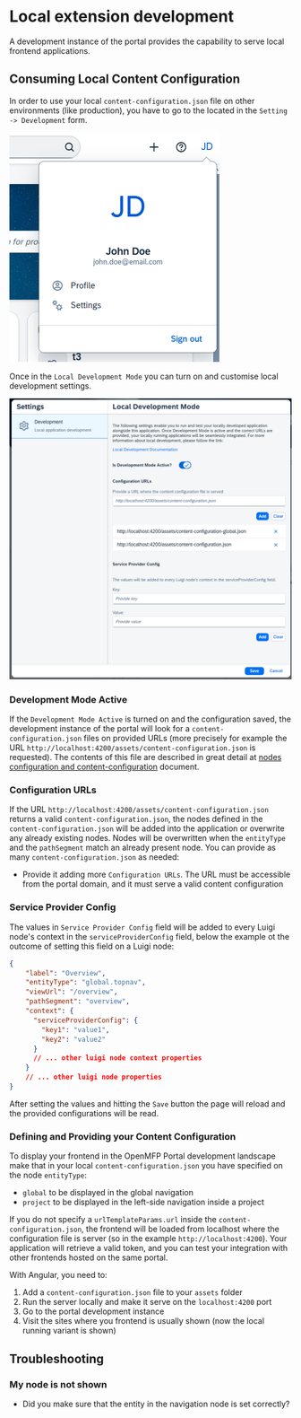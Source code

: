 # Local extension development

A development instance of the portal provides the capability to serve local frontend applications.


## Consuming Local Content Configuration
 
In order to use your local `content-configuration.json` file on other environments (like production), you have to go to the located in the 
 `Setting -> Development` form. 

![img_1.png](./img/img_1.png)

Once in the `Local Development Mode` you can turn on and customise local development settings.

![img_2.png](./img/img_2.png)

### Development Mode Active

If the `Development Mode Active` is turned on and the configuration saved, the development instance of the portal will look for a 
`content-configuration.json` files on provided URLs (more precisely for example the URL `http://localhost:4200/assets/content-configuration.json` is requested).
The contents of this file are described in great detail at [nodes configuration and content-configuration](readme-nodes-configuration.md) document.

### Configuration URLs

If the URL `http://localhost:4200/assets/content-configuration.json` returns a valid `content-configuration.json`, 
the nodes defined in the `content-configuration.json` will be added into the application or overwrite any already existing nodes.
Nodes will be overwritten when the `entityType` and the `pathSegment` match an already present node.
You can provide as many `content-configuration.json` as needed:
* Provide it adding more `Configuration URLs`. The URL must be accessible from the portal domain, and it must serve a valid content configuration

### Service Provider Config

The values in `Service Provider Config` field will be added to every Luigi node's context in the `serviceProviderConfig` field,
below the example ot the outcome of setting this field on a Luigi node:

```json
{
    "label": "Overview",
    "entityType": "global.topnav",
    "viewUrl": "/overview",
    "pathSegment": "overview",
    "context": {
      "serviceProviderConfig": {
        "key1": "value1",
        "key2": "value2"
      }
      // ... other luigi node context properties
    } 
    // ... other luigi node properties
}

```

After setting the values and hitting the `Save` button the page will reload and the provided configurations will be read.

### Defining and Providing your Content Configuration

To display your frontend in the OpenMFP Portal development landscape make that in your local `content-configuration.json` 
you have specified on the node `entityType`:

- `global` to be displayed in the global navigation
- `project` to be displayed in the left-side navigation inside a project

If you do not specify a `urlTemplateParams.url` inside the `content-configuration.json`, the frontend will be loaded from localhost
where the configuration file is server (so in the example `http://localhost:4200`).
Your application will retrieve a valid token, and you can test your integration with other frontends hosted on the same portal.

With Angular, you need to:

1. Add a `content-configuration.json` file to your `assets` folder
2. Run the server locally and make it serve on the `localhost:4200` port
3. Go to the portal development instance
4. Visit the sites where you frontend is usually shown (now the local running variant is shown)

## Troubleshooting

### My node is not shown

* Did you make sure that the entity in the navigation node is set correctly? 
